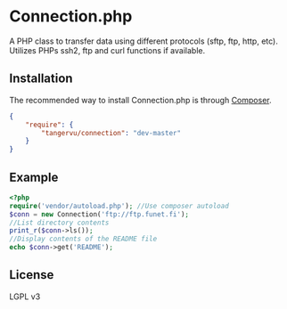 Connection.php
==============

A PHP class to transfer data using different protocols (sftp, ftp, http, etc). Utilizes PHPs ssh2, ftp and curl functions if available.

Installation
------------
The recommended way to install Connection.php is through [Composer](http://getcomposer.org).
```json
{
	"require": {
		"tangervu/connection": "dev-master"
	}
}
```

Example
-------
```php
<?php
require('vendor/autoload.php'); //Use composer autoload
$conn = new Connection('ftp://ftp.funet.fi');
//List directory contents
print_r($conn->ls());
//Display contents of the README file
echo $conn->get('README');
```

License
-------
LGPL v3